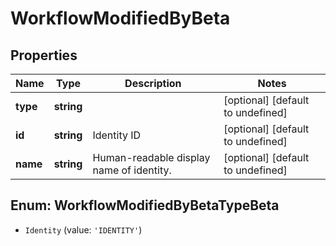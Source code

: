 # WorkflowModifiedByBeta

## Properties

Name | Type | Description | Notes
------------ | ------------- | ------------- | -------------
**type** | **string** |  | [optional] [default to undefined]
**id** | **string** | Identity ID | [optional] [default to undefined]
**name** | **string** | Human-readable display name of identity. | [optional] [default to undefined]



## Enum: WorkflowModifiedByBetaTypeBeta


* `Identity` (value: `'IDENTITY'`)



